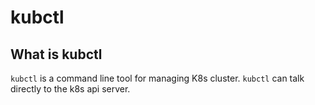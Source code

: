 # kubctl

## What is kubctl

`kubctl` is a command line tool for managing K8s cluster. `kubctl` can talk directly to the k8s api server.  
